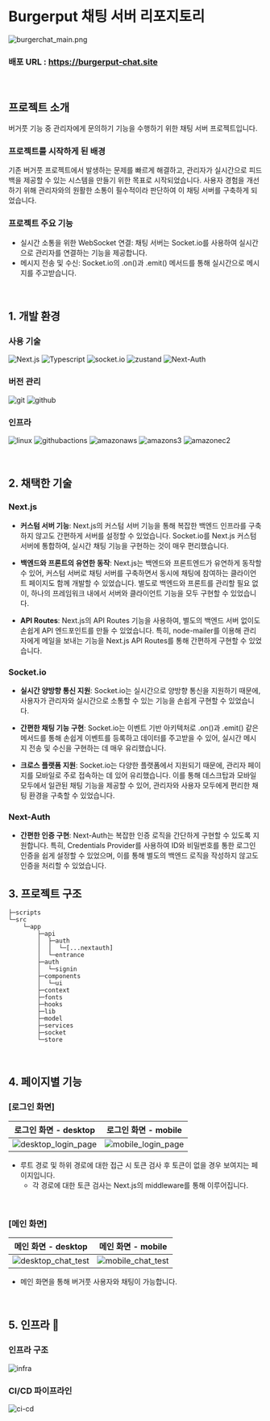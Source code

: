 # Burgerput 채팅 서버 리포지토리

![burgerchat_main.png](https://github.com/user-attachments/assets/107bf4e1-a117-46f0-b144-2f226de382ea)
### 배포 URL : https://burgerput-chat.site

<br>

## 프로젝트 소개

버거풋 기능 중 관리자에게 문의하기 기능을 수행하기 위한 채팅 서버 프로젝트입니다.

### 프로젝트를 시작하게 된 배경

기존 버거풋 프로젝트에서 발생하는 문제를 빠르게 해결하고, 관리자가 실시간으로 피드백을 제공할 수 있는 시스템을 만들기 위한 목표로 시작되었습니다. 
사용자 경험을 개선하기 위해 관리자와의 원활한 소통이 필수적이라 판단하여 이 채팅 서버를 구축하게 되었습니다.

### 프로젝트 주요 기능

- 실시간 소통을 위한 WebSocket 연결: 채팅 서버는 Socket.io를 사용하여 실시간으로 관리자를 연결하는 기능을 제공합니다.
- 메시지 전송 및 수신: Socket.io의 .on()과 .emit() 메서드를 통해 실시간으로 메시지를 주고받습니다.

<br>

## 1. 개발 환경

### 사용 기술
![Next.js](https://img.shields.io/badge/next.js-000000?style=for-the-badge&logo=nextdotjs&logoColor=white)
![Typescript](https://img.shields.io/badge/TypeScript-3178C6?style=for-the-badge&logo=typescript&logoColor=white)
![socket.io](https://img.shields.io/badge/Web%20Socket-010101?style=for-the-badge&logo=socketdotio&logoColor=white)
![zustand](https://img.shields.io/badge/zustand-orange?style=for-the-badge&logo=zustand&logoColor=white")
![Next-Auth](https://img.shields.io/badge/nextauth-191919?style=for-the-badge&logo=nextauth&logoColor=black)

### 버전 관리
![git](https://img.shields.io/badge/git-F05032?style=for-the-badge&logo=git&logoColor=white)
![github](https://img.shields.io/badge/github-181717?style=for-the-badge&logo=github)

### 인프라
![linux](https://img.shields.io/badge/linux-FCC624?style=for-the-badge&logo=linux&logoColor=black)
![githubactions](https://img.shields.io/badge/githubactions-2088FF?style=for-the-badge&logo=githubactions&logoColor=white)
![amazonaws](https://img.shields.io/badge/amazonaws-232F3E?style=for-the-badge&logo=amazonaws)
![amazons3](https://img.shields.io/badge/amazons3-569A31?style=for-the-badge&logo=amazons3&logoColor=white)
![amazonec2](https://img.shields.io/badge/amazonec2-FF9900?style=for-the-badge&logo=amazonec2&logoColor=white)

<br>

## 2. 채택한 기술
    
### Next.js

- **커스텀 서버 기능**: Next.js의 커스텀 서버 기능을 통해 복잡한 백엔드 인프라를 구축하지 않고도 간편하게 서버를 설정할 수 있었습니다. Socket.io를 Next.js 커스텀 서버에 통합하여, 실시간 채팅 기능을 구현하는 것이 매우 편리했습니다.

- **백엔드와 프론트의 유연한 동작**: Next.js는 백엔드와 프론트엔드가 유연하게 동작할 수 있어, 커스텀 서버로 채팅 서버를 구축하면서 동시에 채팅에 참여하는 클라이언트 페이지도 함께 개발할 수 있었습니다. 별도로 백엔드와 프론트를 관리할 필요 없이, 하나의 프레임워크 내에서 서버와 클라이언트 기능을 모두 구현할 수 있었습니다.

- **API Routes**: Next.js의 API Routes 기능을 사용하여, 별도의 백엔드 서버 없이도 손쉽게 API 엔드포인트를 만들 수 있었습니다. 특히, node-mailer를 이용해 관리자에게 메일을 보내는 기능을 Next.js API Routes를 통해 간편하게 구현할 수 있었습니다.

### Socket.io

- **실시간 양방향 통신 지원**: Socket.io는 실시간으로 양방향 통신을 지원하기 때문에, 사용자가 관리자와 실시간으로 소통할 수 있는 기능을 손쉽게 구현할 수 있었습니다.

- **간편한 채팅 기능 구현**: Socket.io는 이벤트 기반 아키텍처로 .on()과 .emit() 같은 메서드를 통해 손쉽게 이벤트를 등록하고 데이터를 주고받을 수 있어, 실시간 메시지 전송 및 수신을 구현하는 데 매우 유리했습니다.

- **크로스 플랫폼 지원**: Socket.io는 다양한 플랫폼에서 지원되기 때문에, 관리자 페이지를 모바일로 주로 접속하는 데 있어 유리했습니다. 이를 통해 데스크탑과 모바일 모두에서 일관된 채팅 기능을 제공할 수 있어, 관리자와 사용자 모두에게 편리한 채팅 환경을 구축할 수 있었습니다.

### Next-Auth

- **간편한 인증 구현**: Next-Auth는 복잡한 인증 로직을 간단하게 구현할 수 있도록 지원합니다. 특히, Credentials Provider를 사용하여 ID와 비밀번호를 통한 로그인 인증을 쉽게 설정할 수 있었으며, 이를 통해 별도의 백엔드 로직을 작성하지 않고도 인증을 처리할 수 있었습니다.

## 3. 프로젝트 구조
```
├─scripts
└─src
    └─app
        ├─api
        │  ├─auth
        │  │  └─[...nextauth]
        │  └─entrance
        ├─auth
        │  └─signin
        ├─components
        │  └─ui
        ├─context
        ├─fonts
        ├─hooks
        ├─lib
        ├─model
        ├─services
        ├─socket
        └─store                
```

<br>

## 4. 페이지별 기능

### [로그인 화면]
| 로그인 화면 - desktop | 로그인 화면 - mobile |
|----------|----------|
|![desktop_login_page](https://github.com/user-attachments/assets/0203369f-0c88-408f-b334-36392f2c6b6a)|![mobile_login_page](https://github.com/user-attachments/assets/1a8a39b0-3f84-44dd-9eaf-6c716d82abc4)|
- 루트 경로 및 하위 경로에 대한 접근 시 토큰 검사 후 토큰이 없을 경우 보여지는 페이지입니다.
  - 각 경로에 대한 토큰 검사는 Next.js의 middleware를 통해 이루어집니다.

<br>

### [메인 화면]
| 메인 화면 - desktop | 메인 화면 - mobile |
|----------|----------|
|![desktop_chat_test](https://github.com/user-attachments/assets/7afbe08e-a85f-4bda-921b-bdb3567737ab)|![mobile_chat_test](https://github.com/user-attachments/assets/778adb60-a0fd-4736-be84-aec18f777629)|
- 메인 화면을 통해 버거풋 사용자와 채팅이 가능합니다.

<br>

## 5. 인프라 🧬

### 인프라 구조

![infra](https://github.com/user-attachments/assets/575e0739-0151-4a3d-8374-548fbf000266)

### CI/CD 파이프라인

![ci-cd](https://github.com/user-attachments/assets/c4e19980-7ebd-49e0-9446-78f9e721c0f9)

<br />
